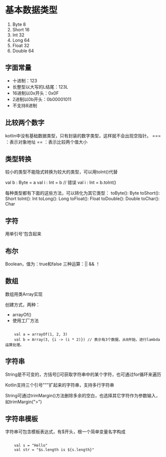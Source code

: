 # 基本数据类型
1. Byte 8
2. Short 16
3. Int 32
4. Long 64
5. Float 32
6. Double 64

## 字面常量

- 十进制：123
- 长整型以大写的L结尾：123L
- 16进制以0x开头：0x0F
- 2进制以0b开头：0b00001011
- 不支持8进制

## 比较两个数字

kotlin中没有基础数据类型，只有封装的数字类型，这样就不会出现空指针。
=== ：表示对象地址
== ：表示比较两个值大小

## 类型转换

较小的类型不能隐式转换为较大的类型，可以用toInt()代替

val b : Byte = a
val i : Int = b // 错误
val i : Int = b.toInt()

每种类型都有下面的这些方法，可以转化为其它类型：
toByte(): Byte
toShort(): Short
toInt(): Int
toLong(): Long
toFloat(): Float
toDouble(): Double
toChar(): Char

## 字符

用单引号'包含起来

## 布尔

Boolean，值为：true和false
三种运算：|| && ！

## 数组

数组用类Array实现

创建方式，两种：
- arrayOf()
- 使用工厂方法

```

    val a = arrayOf(1, 2, 3)
    val b = Array(3, {i -> (i * 2)}) // 表示有3个数据，从0开始，进行lambda运算处理。

```

## 字符串

String是不可变的，方括号[]可获取字符串中的某个字符，也可通过for循环来遍历

Kotlin支持三个引号"""扩起来的字符串，支持多行字符串

String可通过trimMargin()方法删除多余的空白，也选择其它字符作为参数输入，如trimMargin(">")


## 字符串模板

字符串可包含模板表达式，有$开头，根一个简单变量名字构成

```

    val s = "Hello"
    val str = "$s.length is ${s.length}"

```